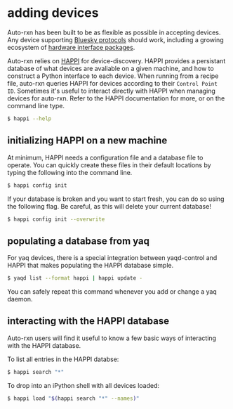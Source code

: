 # adding devices

Auto-rxn has been built to be as flexible as possible in accepting devices.
Any device supporting [Bluesky protocols](https://blueskyproject.io/bluesky/hardware) should work, including a growing ecosystem of [hardware interface packages](https://blueskyproject.io/bluesky/hardware-interfaces).

Auto-rxn relies on [HAPPI](https://pcdshub.github.io/happi/) for device-discovery.
HAPPI provides a persistant database of what devices are avaliable on a given machine, and how to construct a Python interface to each device.
When running from a recipe file, auto-rxn queries HAPPI for devices according to their `Control Point ID`.
Sometimes it's useful to interact directly with HAPPI when managing devices for auto-rxn.
Refer to the HAPPI documentation for more, or on the command line type.

```bash
$ happi --help
```

## initializing HAPPI on a new machine

At minimum, HAPPI needs a configuration file and a database file to operate.
You can quickly create these files in their default locations by typing the following into the command line.

```bash
$ happi config init
```

If your database is broken and you want to start fresh, you can do so using the following flag.
Be careful, as this will delete your current database!

```bash
$ happi config init --overwrite
```

## populating a database from yaq

For yaq devices, there is a special integration between yaqd-control and HAPPI that makes populating the HAPPI database simple.

```bash
$ yaqd list --format happi | happi update -
```

You can safely repeat this command whenever you add or change a yaq daemon.

## interacting with the HAPPI database

Auto-rxn users will find it useful to know a few basic ways of interacting with the HAPPI database.

To list all entries in the HAPPI databse:

```bash
$ happi search "*"
```

To drop into an iPython shell with all devices loaded:

```bash
$ happi load "$(happi search "*" --names)"
```

